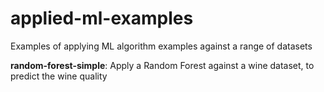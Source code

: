 # applied-ml-examples

Examples of applying ML algorithm examples against a range of datasets

**random-forest-simple**: Apply a Random Forest against a wine dataset, to predict the wine quality
